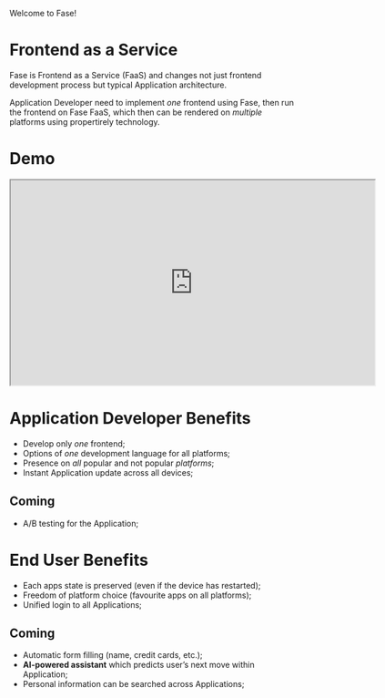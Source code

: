 Welcome to Fase!

# Frontend as a Service

Fase is Frontend as a Service (FaaS) and changes not just frontend development process but typical Application
architecture.

Application Developer need to implement _one_ frontend using Fase, then run the frontend on Fase FaaS, which then can be
rendered on _multiple_ platforms using propertirely technology.

# Demo

<iframe src="https://www.youtube.com/embed/lidLeRoMqNQ" width="640" height="360" allowfullscreen="allowfullscreen"></iframe>

# Application Developer Benefits

  * Develop only _one_ frontend;
  * Options of _one_ development language for all platforms;
  * Presence on _all_ popular and not popular _platforms_;
  * Instant Application update across all devices;

## Coming

  * A/B testing for the Application;

# End User Benefits

  * Each apps state is preserved (even if the device has restarted);
  * Freedom of platform choice (favourite apps on all platforms);
  * Unified login to all Applications;

## Coming

  * Automatic form filling (name, credit cards, etc.);
  * **AI-powered assistant** which predicts user’s next move within Application;
  * Personal information can be searched across Applications;
